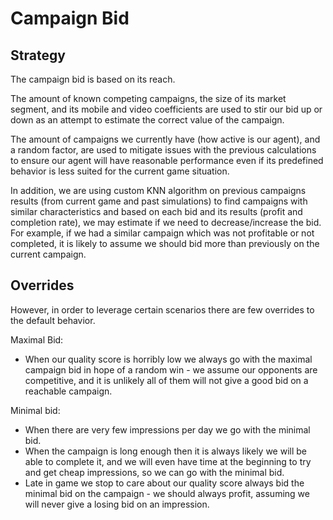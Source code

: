 Campaign Bid
============


Strategy
-----------

The campaign bid is based on its reach.

The amount of known competing campaigns, the size of its market segment, and its mobile and video coefficients are used to stir our bid up or down as an attempt to estimate the correct value of the campaign.

The amount of campaigns we currently have (how active is our agent), and a random factor, are used to mitigate issues with the previous calculations to ensure our agent will have reasonable performance even if its predefined behavior is less suited for the current game situation.

In addition, we are using custom KNN algorithm on previous campaigns results (from current game and past simulations) to find campaigns with similar characteristics and based on each bid and its results (profit and completion rate), we may estimate if we need to decrease/increase the bid. For example, if we had a similar campaign which was not profitable or not completed, it is likely to assume we should bid more than previously on the current campaign.

Overrides
---------
However, in order to leverage certain scenarios there are few overrides to the default behavior.

Maximal Bid:
* When our quality score is horribly low we always go with the maximal campaign bid in hope of a random win - we assume our opponents are competitive, and it is unlikely all of them will not give a good bid on a reachable campaign.

Minimal bid:
* When there are very few impressions per day we go with the minimal bid.
* When the campaign is long enough then it is always likely we will be able to complete it, and we will even have time at the beginning to try and get cheap impressions, so we can go with the minimal bid.
* Late in game we stop to care about our quality score always bid the minimal bid on the campaign - we should always profit, assuming we will never give a losing bid on an impression.
